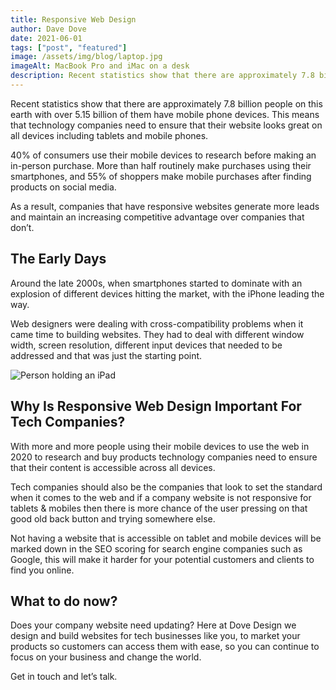 ```yaml
---
title: Responsive Web Design
author: Dave Dove
date: 2021-06-01
tags: ["post", "featured"]
image: /assets/img/blog/laptop.jpg
imageAlt: MacBook Pro and iMac on a desk
description: Recent statistics show that there are approximately 7.8 billion people on this earth with over 5.15 billion of them have mobile phone devices. This means that technology companies need to ensure that their website looks great on all devices including tablets and mobile phones.
---
```


Recent statistics show that there are approximately 7.8 billion people on this earth with over 5.15 billion of them have mobile phone devices. This means that technology companies need to ensure that their website looks great on all devices including tablets and mobile phones.

40% of consumers use their mobile devices to research before making an in-person purchase. More than half routinely make purchases using their smartphones, and 55% of shoppers make mobile purchases after finding products on social media.

As a result, companies that have responsive websites generate more leads and maintain an increasing competitive advantage over companies that don’t.

## The Early Days

Around the late 2000s, when smartphones started to dominate with an explosion of different devices hitting the market, with the iPhone leading the way.

Web designers were dealing with cross-compatibility problems when it came time to building websites. They had to deal with different window width, screen resolution, different input devices that needed to be addressed and that was just the starting point.

![Person holding an iPad](/assets/img/blog/ipad.jpg "Person holding an iPad")

## Why Is Responsive Web Design Important For Tech Companies?

With more and more people using their mobile devices to use the web in 2020 to research and buy products technology companies need to ensure that their content is accessible across all devices.

Tech companies should also be the companies that look to set the standard when it comes to the web and if a company website is not responsive for tablets & mobiles then there is more chance of the user pressing on that good old back button and trying somewhere else.

Not having a website that is accessible on tablet and mobile devices will be marked down in the SEO scoring for search engine companies such as Google, this will make it harder for your potential customers and clients to find you online.

## What to do now?

Does your company website need updating? Here at Dove Design we design and build websites for tech businesses like you, to market your products so customers can access them with ease, so you can continue to focus on your business and change the world.

Get in touch and let’s talk.
